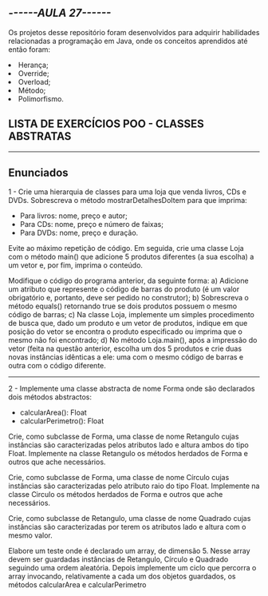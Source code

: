 ## _------AULA 27------_

Os projetos desse repositório foram desenvolvidos para adquirir habilidades relacionadas a programação em Java, onde os conceitos aprendidos até então foram:

<li>Herança;</li>
<li>Override;</li>
<li>Overload;</li>
<li>Método;</li>
<li>Polimorfismo.</li>

## LISTA DE EXERCÍCIOS POO - CLASSES ABSTRATAS

<hr>

## Enunciados

1 - Crie uma hierarquia de classes para uma loja que venda livros, CDs e DVDs.
Sobrescreva o método mostrarDetalhesDoItem para que imprima:

- Para livros: nome, preço e autor;
- Para CDs: nome, preço e número de faixas;
- Para DVDs: nome, preço e duração.

Evite ao máximo repetição de código. Em seguida, crie uma classe Loja com o
método main() que adicione 5 produtos diferentes (a sua escolha) a um vetor e, por
fim, imprima o conteúdo.

Modifique o código do programa anterior, da seguinte forma:
a) Adicione um atributo que represente o código de barras do produto (é um
valor obrigatório e, portanto, deve ser pedido no construtor);
b) Sobrescreva o método equals() retornando true se dois produtos possuem
o mesmo código de barras;
c) Na classe Loja, implemente um simples procedimento de busca que, dado
um produto e um vetor de produtos, indique em que posição do vetor se encontra o
produto especificado ou imprima que o mesmo não foi encontrado;
d) No método Loja.main(), após a impressão do vetor (feita na questão
anterior, escolha um dos 5 produtos e crie duas novas instâncias idênticas a ele:
uma com o mesmo código de barras e outra com o código diferente.

<hr>

2 - Implemente uma classe abstracta de nome Forma onde são declarados dois
métodos abstractos:

- calcularArea(): Float
- calcularPerimetro(): Float

Crie, como subclasse de Forma, uma classe de nome Retangulo cujas instâncias
são caracterizadas pelos atributos lado e altura ambos do tipo Float. Implemente na
classe Retangulo os métodos herdados de Forma e outros que ache necessários.

Crie, como subclasse de Forma, uma classe de nome Círculo cujas instâncias são caracterizadas pelo atributo raio do tipo Float. Implemente na classe Circulo os
métodos herdados de Forma e outros que ache necessários.

Crie, como subclasse de Retangulo, uma classe de nome Quadrado cujas
instâncias são caracterizadas por terem os atributos lado e altura com o mesmo
valor.

Elabore um teste onde é declarado um array, de dimensão 5. Nesse array devem
ser guardadas instâncias de Retangulo, Círculo e Quadrado seguindo uma ordem
aleatória.
Depois implemente um ciclo que percorra o array invocando, relativamente a cada
um dos objetos guardados, os métodos calcularArea e calcularPerimetro